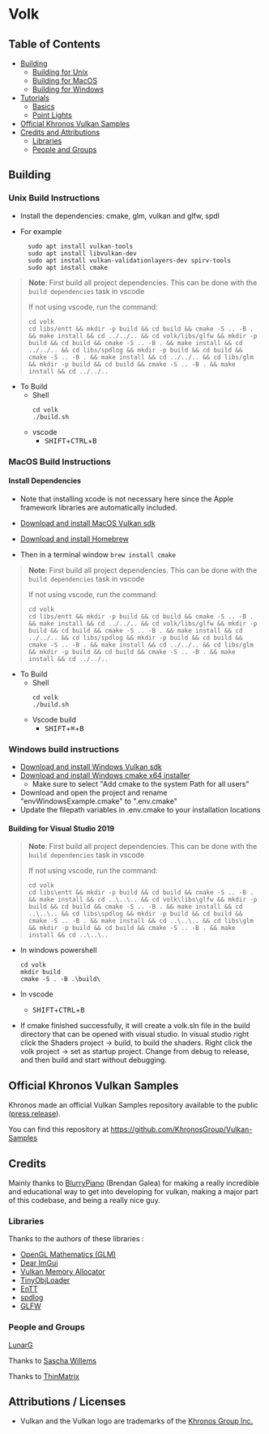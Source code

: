 # Volk

## Table of Contents
- [Building](#Building)
  - [Building for Unix](#UnixBuild)
  - [Building for MacOS](#MacOSBuild)
  - [Building for Windows](#WindowsBuild)
- [Tutorials](#Tutorials)
  - [Basics](#Basics)
  - [Point Lights](#PointLights)
- [Official Khronos Vulkan Samples](#Khronossamples)
- [Credits and Attributions](#CreditsAttributions)
    - [Libraries](#Libraries)
    - [People and Groups](#PeopleAndGroups)

## <a name="Building"></a> Building

### <a name="UnixBuild"></a> Unix Build Instructions

- Install the dependencies: cmake, glm, vulkan and glfw, spdl

- For example
  ```
    sudo apt install vulkan-tools
    sudo apt install libvulkan-dev
    sudo apt install vulkan-validationlayers-dev spirv-tools
    sudo apt install cmake
  ```

>**Note**: First build all project dependencies. This can be done with the `build dependencies` task in vscode
>
> If not using vscode, run the command:
> 
>```
> cd volk
> cd libs/entt && mkdir -p build && cd build && cmake -S .. -B . && make install && cd ../../.. && cd volk/libs/glfw && mkdir -p build && cd build && cmake -S .. -B . && make install && cd ../../.. && cd libs/spdlog && mkdir -p build && cd build && cmake -S .. -B . && make install && cd ../../.. && cd libs/glm && mkdir -p build && cd build && cmake -S .. -B . && make install && cd ../../..
> ```

- To Build
    - Shell
        ```
        cd volk
        ./build.sh
        ```
    - vscode
       - <kbd>SHIFT</kbd>+<kbd>CTRL</kbd>+<kbd>B</kbd>


### <a name="MacOSBuild"></a> MacOS Build Instructions

#### Install Dependencies
- Note that installing xcode is not necessary here since the Apple framework libraries are automatically included.
- [Download and install MacOS Vulkan sdk](https://vulkan.lunarg.com/)
- [Download and install Homebrew](https://brew.sh/)

- Then in a terminal window
  ```brew install cmake```

>**Note**: First build all project dependencies. This can be done with the `build dependencies` task in vscode
>
> If not using vscode, run the command:
> 
>```
> cd volk
> cd libs/entt && mkdir -p build && cd build && cmake -S .. -B . && make install && cd ../../.. && cd volk/libs/glfw && mkdir -p build && cd build && cmake -S .. -B . && make install && cd ../../.. && cd libs/spdlog && mkdir -p build && cd build && cmake -S .. -B . && make install && cd ../../.. && cd libs/glm && mkdir -p build && cd build && cmake -S .. -B . && make install && cd ../../..
> ```

- To Build
  - Shell
    ```
    cd volk
    ./build.sh
    ```
  - Vscode build
    - <kbd>SHIFT</kbd>+<kbd>⌘</kbd>+<kbd>B</kbd>

### <a name="WindowsBuild"></a> Windows build instructions

- [Download and install Windows Vulkan sdk](https://vulkan.lunarg.com/)
- [Download and install Windows cmake x64 installer](https://cmake.org/download/)
  - Make sure to select "Add cmake to the system Path for all users"
- Download and open the project and rename "envWindowsExample.cmake" to ".env.cmake"
- Update the filepath variables in .env.cmake to your installation locations

#### Building for Visual Studio 2019

>**Note**: First build all project dependencies. This can be done with the `build dependencies` task in vscode
>
> If not using vscode, run the command:
> 
>```
>cd volk
>cd libs\entt && mkdir -p build && cd build && cmake -S .. -B . && make install && cd ..\..\.. && cd volk\libs\glfw && mkdir -p build && cd build && cmake -S .. -B . && make install && cd ..\..\.. && cd libs\spdlog && mkdir -p build && cd build && cmake -S .. -B . && make install && cd ..\..\.. && cd libs\glm && mkdir -p build && cd build && cmake -S .. -B . && make install && cd ..\..\..
>```

- In windows powershell
  ```
  cd volk
  mkdir build
  cmake -S . -B .\build\
  ```
- In vscode
    - <kbd>SHIFT</kbd>+<kbd>CTRL</kbd>+<kbd>B</kbd>

- If cmake finished successfully, it will create a volk.sln file in the build directory that can be opened with visual studio. In visual studio right click the Shaders project -> build, to build the shaders. Right click the volk project -> set as startup project. Change from debug to release, and then build and start without debugging.

## <a name="Khronossamples"></a> Official Khronos Vulkan Samples

Khronos made an official Vulkan Samples repository available to the public ([press release](https://www.khronos.org/blog/vulkan-releases-unified-samples-repository?utm_source=Khronos%20Blog&utm_medium=Twitter&utm_campaign=Vulkan%20Repository)).

You can find this repository at https://github.com/KhronosGroup/Vulkan-Samples

## <a name="CreditsAttributions"></a> Credits

Mainly thanks to [BlurryPiano](https://github.com/blurrypiano/) (Brendan Galea) for making a really incredible and educational way to get into developing for vulkan, making a major part of this codebase, and being a really nice guy.

### <a name="Libraries"></a> Libraries
Thanks to the authors of these libraries :

- [OpenGL Mathematics (GLM)](https://github.com/g-truc/glm)
- [Dear ImGui](https://github.com/ocornut/imgui)
- [Vulkan Memory Allocator](https://github.com/GPUOpen-LibrariesAndSDKs/VulkanMemoryAllocator)
- [TinyObjLoader](https://github.com/tinyobjloader/tinyobjloader)
- [EnTT](https://github.com/skypjack/entt)
- [spdlog](https://github.com/gabime/spdlog)
- [GLFW](https://github.com/glfw/glfw)

### <a name="PeopleAndGroups"></a> People and Groups

[LunarG](http://www.lunarg.com)

Thanks to [Sascha Willems](https://github.com/SaschaWillems/Vulkan)

Thanks to [ThinMatrix](https://www.youtube.com/user/ThinMatrix/featured)

## Attributions / Licenses

- Vulkan and the Vulkan logo are trademarks of the [Khronos Group Inc.](http://www.khronos.org)
